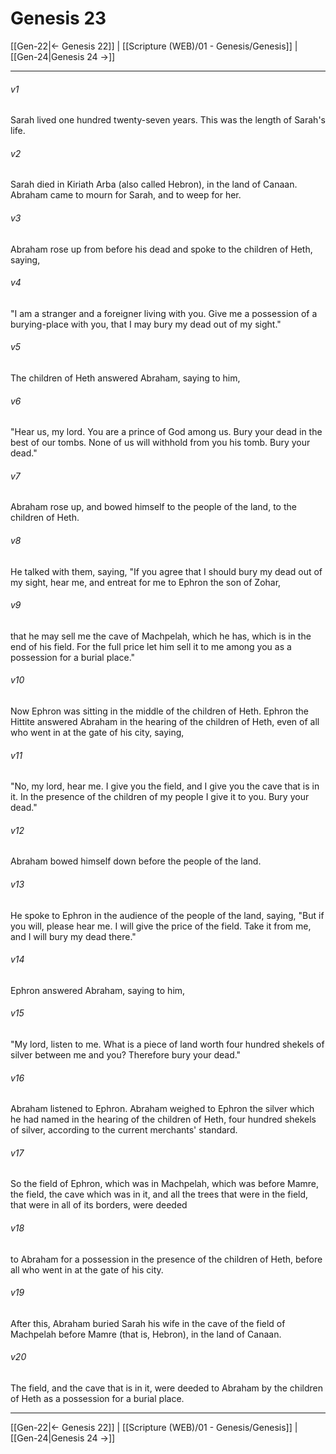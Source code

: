 # Genesis 23

[[Gen-22|← Genesis 22]] | [[Scripture (WEB)/01 - Genesis/Genesis]] | [[Gen-24|Genesis 24 →]]
***



###### v1 
Sarah lived one hundred twenty-seven years. This was the length of Sarah's life. 

###### v2 
Sarah died in Kiriath Arba (also called Hebron), in the land of Canaan. Abraham came to mourn for Sarah, and to weep for her. 

###### v3 
Abraham rose up from before his dead and spoke to the children of Heth, saying, 

###### v4 
"I am a stranger and a foreigner living with you. Give me a possession of a burying-place with you, that I may bury my dead out of my sight." 

###### v5 
The children of Heth answered Abraham, saying to him, 

###### v6 
"Hear us, my lord. You are a prince of God among us. Bury your dead in the best of our tombs. None of us will withhold from you his tomb. Bury your dead." 

###### v7 
Abraham rose up, and bowed himself to the people of the land, to the children of Heth. 

###### v8 
He talked with them, saying, "If you agree that I should bury my dead out of my sight, hear me, and entreat for me to Ephron the son of Zohar, 

###### v9 
that he may sell me the cave of Machpelah, which he has, which is in the end of his field. For the full price let him sell it to me among you as a possession for a burial place." 

###### v10 
Now Ephron was sitting in the middle of the children of Heth. Ephron the Hittite answered Abraham in the hearing of the children of Heth, even of all who went in at the gate of his city, saying, 

###### v11 
"No, my lord, hear me. I give you the field, and I give you the cave that is in it. In the presence of the children of my people I give it to you. Bury your dead." 

###### v12 
Abraham bowed himself down before the people of the land. 

###### v13 
He spoke to Ephron in the audience of the people of the land, saying, "But if you will, please hear me. I will give the price of the field. Take it from me, and I will bury my dead there." 

###### v14 
Ephron answered Abraham, saying to him, 

###### v15 
"My lord, listen to me. What is a piece of land worth four hundred shekels of silver between me and you? Therefore bury your dead." 

###### v16 
Abraham listened to Ephron. Abraham weighed to Ephron the silver which he had named in the hearing of the children of Heth, four hundred shekels of silver, according to the current merchants' standard. 

###### v17 
So the field of Ephron, which was in Machpelah, which was before Mamre, the field, the cave which was in it, and all the trees that were in the field, that were in all of its borders, were deeded 

###### v18 
to Abraham for a possession in the presence of the children of Heth, before all who went in at the gate of his city. 

###### v19 
After this, Abraham buried Sarah his wife in the cave of the field of Machpelah before Mamre (that is, Hebron), in the land of Canaan. 

###### v20 
The field, and the cave that is in it, were deeded to Abraham by the children of Heth as a possession for a burial place.

***
[[Gen-22|← Genesis 22]] | [[Scripture (WEB)/01 - Genesis/Genesis]] | [[Gen-24|Genesis 24 →]]
